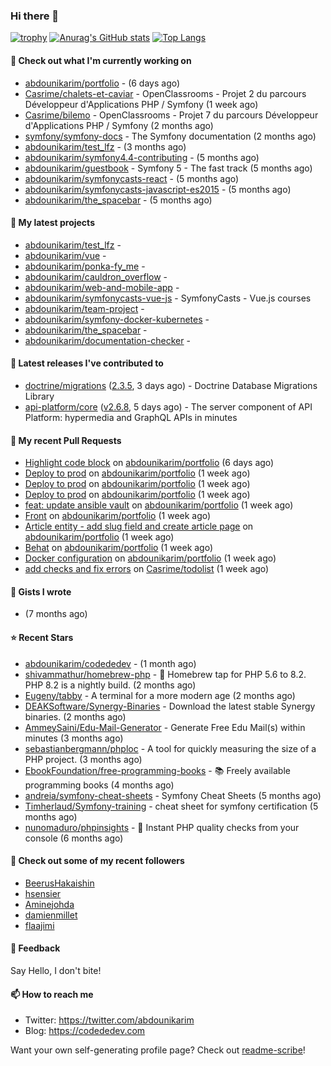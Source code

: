 ### Hi there 👋

[![trophy](https://github-profile-trophy.vercel.app/?username=abdounikarim&theme=onestar&row=1&column=7&no-frame=true&margin-w=13)](https://github.com/ryo-ma/github-profile-trophy)
[![Anurag's GitHub stats](https://github-readme-stats.vercel.app/api?username=abdounikarim&show_icons=true&theme=dark&count_private=true&hide_border=true)](https://github.com/anuraghazra/github-readme-stats)
[![Top Langs](https://github-readme-stats.vercel.app/api/top-langs/?username=abdounikarim&langs_count=8&layout=compact&theme=dark&hide_border=true)](https://github.com/anuraghazra/github-readme-stats)

#### 👷 Check out what I'm currently working on

- [abdounikarim/portfolio](https://github.com/abdounikarim/portfolio) -  (6 days ago)
- [Casrime/chalets-et-caviar](https://github.com/Casrime/chalets-et-caviar) - OpenClassrooms - Projet 2 du parcours Développeur d&#39;Applications PHP / Symfony (1 week ago)
- [Casrime/bilemo](https://github.com/Casrime/bilemo) - OpenClassrooms - Projet 7 du parcours Développeur d&#39;Applications PHP / Symfony (2 months ago)
- [symfony/symfony-docs](https://github.com/symfony/symfony-docs) - The Symfony documentation (2 months ago)
- [abdounikarim/test_lfz](https://github.com/abdounikarim/test_lfz) -  (3 months ago)
- [abdounikarim/symfony4.4-contributing](https://github.com/abdounikarim/symfony4.4-contributing) -  (5 months ago)
- [abdounikarim/guestbook](https://github.com/abdounikarim/guestbook) - Symfony 5 - The fast track (5 months ago)
- [abdounikarim/symfonycasts-react](https://github.com/abdounikarim/symfonycasts-react) -  (5 months ago)
- [abdounikarim/symfonycasts-javascript-es2015](https://github.com/abdounikarim/symfonycasts-javascript-es2015) -  (5 months ago)
- [abdounikarim/the_spacebar](https://github.com/abdounikarim/the_spacebar) -  (5 months ago)

#### 🌱 My latest projects

- [abdounikarim/test_lfz](https://github.com/abdounikarim/test_lfz) - 
- [abdounikarim/vue](https://github.com/abdounikarim/vue) - 
- [abdounikarim/ponka-fy_me](https://github.com/abdounikarim/ponka-fy_me) - 
- [abdounikarim/cauldron_overflow](https://github.com/abdounikarim/cauldron_overflow) - 
- [abdounikarim/web-and-mobile-app](https://github.com/abdounikarim/web-and-mobile-app) - 
- [abdounikarim/symfonycasts-vue-js](https://github.com/abdounikarim/symfonycasts-vue-js) - SymfonyCasts - Vue.js courses
- [abdounikarim/team-project](https://github.com/abdounikarim/team-project) - 
- [abdounikarim/symfony-docker-kubernetes](https://github.com/abdounikarim/symfony-docker-kubernetes) - 
- [abdounikarim/the_spacebar](https://github.com/abdounikarim/the_spacebar) - 
- [abdounikarim/documentation-checker](https://github.com/abdounikarim/documentation-checker) - 

#### 🔭 Latest releases I've contributed to

- [doctrine/migrations](https://github.com/doctrine/migrations) ([2.3.5](https://github.com/doctrine/migrations/releases/tag/2.3.5), 3 days ago) - Doctrine Database Migrations Library
- [api-platform/core](https://github.com/api-platform/core) ([v2.6.8](https://github.com/api-platform/core/releases/tag/v2.6.8), 5 days ago) - The server component of API Platform: hypermedia and GraphQL APIs in minutes

#### 🔨 My recent Pull Requests

- [Highlight code block](https://github.com/abdounikarim/portfolio/pull/99) on [abdounikarim/portfolio](https://github.com/abdounikarim/portfolio) (6 days ago)
- [Deploy to prod](https://github.com/abdounikarim/portfolio/pull/97) on [abdounikarim/portfolio](https://github.com/abdounikarim/portfolio) (1 week ago)
- [Deploy to prod](https://github.com/abdounikarim/portfolio/pull/96) on [abdounikarim/portfolio](https://github.com/abdounikarim/portfolio) (1 week ago)
- [Deploy to prod](https://github.com/abdounikarim/portfolio/pull/95) on [abdounikarim/portfolio](https://github.com/abdounikarim/portfolio) (1 week ago)
- [feat: update ansible vault](https://github.com/abdounikarim/portfolio/pull/94) on [abdounikarim/portfolio](https://github.com/abdounikarim/portfolio) (1 week ago)
- [Front](https://github.com/abdounikarim/portfolio/pull/93) on [abdounikarim/portfolio](https://github.com/abdounikarim/portfolio) (1 week ago)
- [Article entity - add slug field and create article page](https://github.com/abdounikarim/portfolio/pull/91) on [abdounikarim/portfolio](https://github.com/abdounikarim/portfolio) (1 week ago)
- [Behat](https://github.com/abdounikarim/portfolio/pull/89) on [abdounikarim/portfolio](https://github.com/abdounikarim/portfolio) (1 week ago)
- [Docker configuration](https://github.com/abdounikarim/portfolio/pull/87) on [abdounikarim/portfolio](https://github.com/abdounikarim/portfolio) (1 week ago)
- [add checks and fix errors](https://github.com/Casrime/todolist/pull/3) on [Casrime/todolist](https://github.com/Casrime/todolist) (1 week ago)

#### 📓 Gists I wrote

- [](https://gist.github.com/b237278802559acb0bcf1e2516ba718e) (7 months ago)

#### ⭐ Recent Stars

- [abdounikarim/codededev](https://github.com/abdounikarim/codededev) -  (1 month ago)
- [shivammathur/homebrew-php](https://github.com/shivammathur/homebrew-php) - :beer: Homebrew tap for PHP 5.6 to 8.2. PHP 8.2 is a nightly build. (2 months ago)
- [Eugeny/tabby](https://github.com/Eugeny/tabby) - A terminal for a more modern age (2 months ago)
- [DEAKSoftware/Synergy-Binaries](https://github.com/DEAKSoftware/Synergy-Binaries) - Download the latest stable Synergy binaries. (2 months ago)
- [AmmeySaini/Edu-Mail-Generator](https://github.com/AmmeySaini/Edu-Mail-Generator) - Generate Free Edu Mail(s) within minutes (3 months ago)
- [sebastianbergmann/phploc](https://github.com/sebastianbergmann/phploc) - A tool for quickly measuring the size of a PHP project. (3 months ago)
- [EbookFoundation/free-programming-books](https://github.com/EbookFoundation/free-programming-books) - :books: Freely available programming books (4 months ago)
- [andreia/symfony-cheat-sheets](https://github.com/andreia/symfony-cheat-sheets) - Symfony Cheat Sheets (5 months ago)
- [Timherlaud/Symfony-training](https://github.com/Timherlaud/Symfony-training) - cheat sheet for symfony certification (5 months ago)
- [nunomaduro/phpinsights](https://github.com/nunomaduro/phpinsights) - 🔰 Instant PHP quality checks from your console (6 months ago)

#### 👯 Check out some of my recent followers

- [BeerusHakaishin](https://github.com/BeerusHakaishin)
- [hsensier](https://github.com/hsensier)
- [Aminejohda](https://github.com/Aminejohda)
- [damienmillet](https://github.com/damienmillet)
- [flaajimi](https://github.com/flaajimi)

#### 💬 Feedback

Say Hello, I don't bite!

#### 📫 How to reach me

- Twitter: https://twitter.com/abdounikarim
- Blog: https://codededev.com

Want your own self-generating profile page? Check out [readme-scribe](https://github.com/muesli/readme-scribe)!
